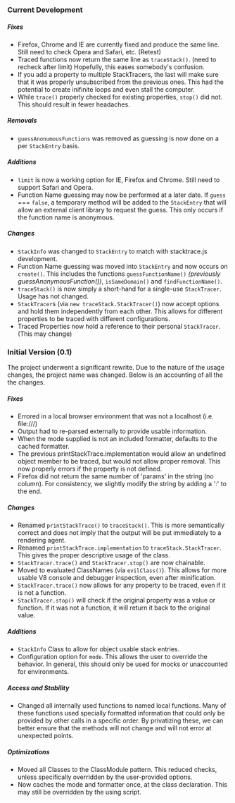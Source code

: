 ### Current Development

##### Fixes

* Firefox, Chrome and IE are currently fixed and produce the same line. Still need to check Opera and Safari, etc. (Retest)
* Traced functions now return the same line as `traceStack()`. (need to recheck after limit) Hopefully, this eases somebody's confusion.
* If you add a property to multiple StackTracers, the last will make sure that it was properly unsubscribed from the previous ones. This had the potential to create inifinite loops and even stall the computer.
* While `trace()` properly checked for existing properties, `stop()` did not. This should result in fewer headaches.

##### Removals

* `guessAnonumousFunctions` was removed as guessing is now done on a per `StackEntry` basis.

##### Additions

* `limit` is now a working option for IE, Firefox and Chrome. Still need to support Safari and Opera.
* Function Name guessing may now be performed at a later date. If `guess` === `false`, a temporary method will be added to the `StackEntry` that will allow an external client library to request the guess. This only occurs if the function name is anonymous.

##### Changes

* `StackInfo` was changed to `StackEntry` to match with stacktrace.js development.
* Function Name guessing was moved into `StackEntry` and now occurs on `create()`. This includes the functions `guessFunctionName()` *(previously guessAnonymousFunction())*, `isSameDomain()` and `findFunctionName()`.
* `traceStack()` is now simply a short-hand for a single-use `StackTracer`. Usage has not changed.
* `StackTracer`s (via `new traceStack.StackTracer()`) now accept options and hold them independently from each other. This allows for different properties to be traced with different configurations.
* Traced Properties now hold a reference to their personal `StackTracer`. (This may change) 

### Initial Version (0.1)

The project underwent a significant rewrite. Due to the nature of the usage changes, the project name was changed. Below is an accounting of all the the changes.

##### Fixes

* Errored in a local browser environment that was not a localhost (i.e. file:///)
* Output had to re-parsed externally to provide usable information.
* When the mode supplied is not an included formatter, defaults to the cached formatter.
* The previous printStackTrace.implementation would allow an undefined object member to be traced, but would not allow proper removal. This now properly errors if the property is not defined.
* Firefox did not return the same number of 'params' in the string (no column). For consistency, we slightly modify the string by adding a ':' to the end.

##### Changes

* Renamed `printStackTrace()` to `traceStack()`. This is more semantically correct and does not imply that the output will be put immediately to a rendering agent.
* Renamed `printStackTrace.implementation` to `traceStack.StackTracer`. This gives the proper descriptive usage of the class.
* `StackTracer.trace()` and `StackTracer.stop()` are now chainable.
* Moved to evaluated ClassNames (via `evilClass()`).  This allows for more usable V8 console and debugger inspection, even after minification.
* `StackTracer.trace()` now allows for any property to be traced, even if it is not a function.
* `StackTracer.stop()` will check if the original property was a value or function. If it was not a function, it will return it back to the original value.

##### Additions

* `StackInfo` Class to allow for object usable stack entries.
* Configuration option for `mode`. This allows the user to override the behavior. In general, this should only be used for mocks or unaccounted for environments.

##### Access and Stability

* Changed all internally used functions to named local functions. Many of these functions used specially formatted information that could only be provided by other calls in a specific order. By privatizing these, we can better ensure that the methods will not change and will not error at unexpected points.

##### Optimizations

* Moved all Classes to the ClassModule pattern. This reduced checks, unless specifically overridden by the user-provided options.
* Now caches the mode and formatter once, at the class declaration. This may still be overridden by the using script.